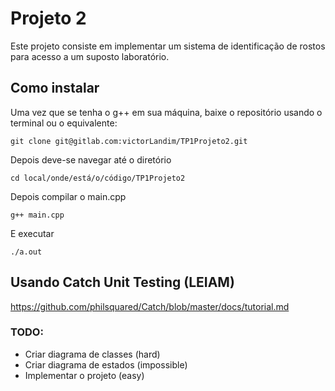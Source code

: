 # Projeto 2

Este projeto consiste em implementar um sistema de identificação de rostos para acesso a um suposto laboratório.

## Como instalar

Uma vez que se tenha o g++ em sua máquina, baixe o repositório usando o terminal ou o equivalente:
```
git clone git@gitlab.com:victorLandim/TP1Projeto2.git
```

Depois deve-se navegar até o diretório
```
cd local/onde/está/o/código/TP1Projeto2
```

Depois compilar o main.cpp
```
g++ main.cpp
```

E executar
```
./a.out
```


## Usando Catch Unit Testing (LEIAM)

https://github.com/philsquared/Catch/blob/master/docs/tutorial.md

### TODO:
- Criar diagrama de classes (hard)
- Criar diagrama de estados (impossible)
- Implementar o projeto (easy)
